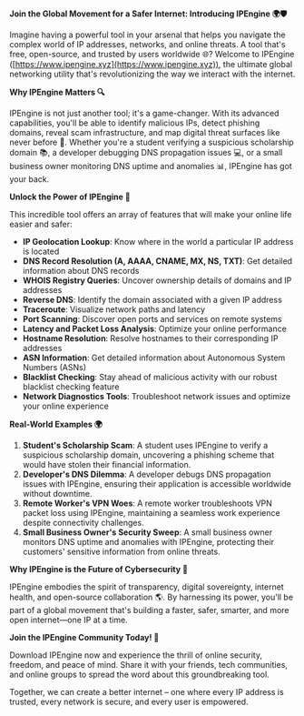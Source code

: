**Join the Global Movement for a Safer Internet: Introducing IPEngine 🌍🛡️**

Imagine having a powerful tool in your arsenal that helps you navigate the complex world of IP addresses, networks, and online threats. A tool that's free, open-source, and trusted by users worldwide 🌐? Welcome to IPEngine ([https://www.ipengine.xyz](https://www.ipengine.xyz)), the ultimate global networking utility that's revolutionizing the way we interact with the internet.

**Why IPEngine Matters 🔍**

IPEngine is not just another tool; it's a game-changer. With its advanced capabilities, you'll be able to identify malicious IPs, detect phishing domains, reveal scam infrastructure, and map digital threat surfaces like never before 🔐. Whether you're a student verifying a suspicious scholarship domain 📚, a developer debugging DNS propagation issues 💻, or a small business owner monitoring DNS uptime and anomalies 📊, IPEngine has got your back.

**Unlock the Power of IPEngine 🚀**

This incredible tool offers an array of features that will make your online life easier and safer:

*   **IP Geolocation Lookup**: Know where in the world a particular IP address is located
*   **DNS Record Resolution (A, AAAA, CNAME, MX, NS, TXT)**: Get detailed information about DNS records
*   **WHOIS Registry Queries**: Uncover ownership details of domains and IP addresses
*   **Reverse DNS**: Identify the domain associated with a given IP address
*   **Traceroute**: Visualize network paths and latency
*   **Port Scanning**: Discover open ports and services on remote systems
*   **Latency and Packet Loss Analysis**: Optimize your online performance
*   **Hostname Resolution**: Resolve hostnames to their corresponding IP addresses
*   **ASN Information**: Get detailed information about Autonomous System Numbers (ASNs)
*   **Blacklist Checking**: Stay ahead of malicious activity with our robust blacklist checking feature
*   **Network Diagnostics Tools**: Troubleshoot network issues and optimize your online experience

**Real-World Examples 🌍**

1.  **Student's Scholarship Scam**: A student uses IPEngine to verify a suspicious scholarship domain, uncovering a phishing scheme that would have stolen their financial information.
2.  **Developer's DNS Dilemma**: A developer debugs DNS propagation issues with IPEngine, ensuring their application is accessible worldwide without downtime.
3.  **Remote Worker's VPN Woes**: A remote worker troubleshoots VPN packet loss using IPEngine, maintaining a seamless work experience despite connectivity challenges.
4.  **Small Business Owner's Security Sweep**: A small business owner monitors DNS uptime and anomalies with IPEngine, protecting their customers' sensitive information from online threats.

**Why IPEngine is the Future of Cybersecurity 🔐**

IPEngine embodies the spirit of transparency, digital sovereignty, internet health, and open-source collaboration 🌎. By harnessing its power, you'll be part of a global movement that's building a faster, safer, smarter, and more open internet—one IP at a time.

**Join the IPEngine Community Today! 🌟**

Download IPEngine now and experience the thrill of online security, freedom, and peace of mind. Share it with your friends, tech communities, and online groups to spread the word about this groundbreaking tool.

Together, we can create a better internet – one where every IP address is trusted, every network is secure, and every user is empowered.